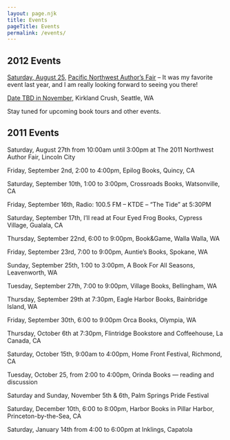 ```yaml
---
layout: page.njk
title: Events
pageTitle: Events
permalink: /events/
---
```


<h2 class="!text-3xl !font-extrabold underline" >2012 Events</h2>
<p><u>Saturday, August 25,</u> <a href="https://bobsbeachbooks.net/47-2/">Pacific Northwest Author’s Fair</a> – It was my favorite event last year, and I am really looking forward to seeing you there!</p>

<u>Date TBD in November,</u> Kirkland Crush, Seattle, WA

Stay tuned for upcoming book tours and other events.

<h2 class="!text-3xl !font-extrabold underline" >2011 Events</h2>

Saturday, August 27th from 10:00am until 3:00pm at The 2011 Northwest Author Fair, Lincoln City

Friday, September 2nd, 2:00 to 4:00pm, Epilog Books, Quincy, CA

Saturday, September 10th, 1:00 to 3:00pm, Crossroads Books, Watsonville, CA

Friday, September 16th, Radio: 100.5 FM – KTDE – “The Tide” at 5:30PM

Saturday, September 17th, I’ll read at Four Eyed Frog Books, Cypress Village, Gualala, CA

Thursday, September 22nd, 6:00 to 9:00pm, Book&Game, Walla Walla, WA

Friday, September 23rd, 7:00 to 9:00pm, Auntie’s Books, Spokane, WA

Sunday, September 25th, 1:00 to 3:00pm, A Book For All Seasons, Leavenworth, WA

Tuesday, September 27th, 7:00 to 9:00pm, Village Books, Bellingham, WA

Thursday, September 29th at 7:30pm, Eagle Harbor Books, Bainbridge Island, WA

Friday, September 30th, 6:00 to 9:00pm Orca Books, Olympia, WA

Thursday, October 6th at 7:30pm, Flintridge Bookstore and Coffeehouse, La Canada, CA

Saturday, October 15th, 9:00am to 4:00pm, Home Front Festival, Richmond, CA

Tuesday, October 25, from 2:00 to 4:00pm, Orinda Books — reading and discussion

Saturday and Sunday, November 5th & 6th, Palm Springs Pride Festival

Saturday, December 10th, 6:00 to 8:00pm, Harbor Books in Pillar Harbor, Princeton-by-the-Sea, CA

Saturday, January 14th from 4:00 to 6:00pm at Inklings, Capatola
